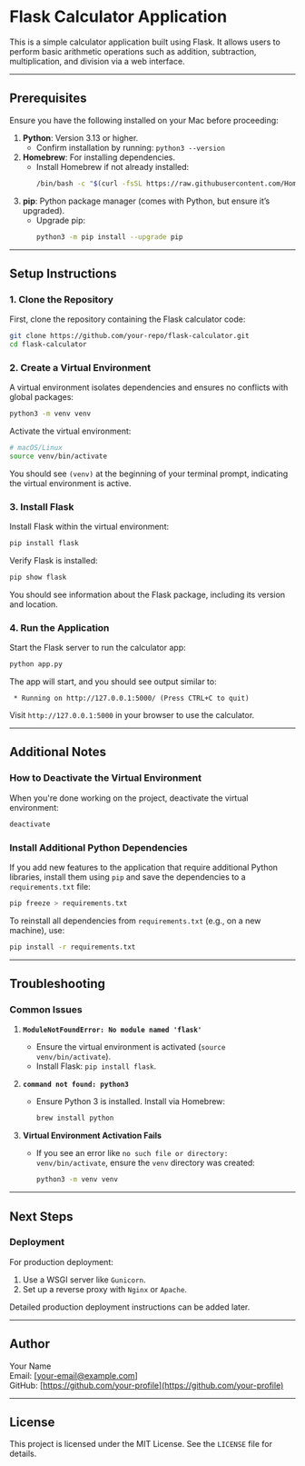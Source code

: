 
# Flask Calculator Application

This is a simple calculator application built using Flask. It allows users to perform basic arithmetic operations such as addition, subtraction, multiplication, and division via a web interface.

---

## Prerequisites

Ensure you have the following installed on your Mac before proceeding:

1. **Python**: Version 3.13 or higher.
   - Confirm installation by running: `python3 --version`
2. **Homebrew**: For installing dependencies.
   - Install Homebrew if not already installed:
     ```bash
     /bin/bash -c "$(curl -fsSL https://raw.githubusercontent.com/Homebrew/install/HEAD/install.sh)"
     ```
3. **pip**: Python package manager (comes with Python, but ensure it’s upgraded).
   - Upgrade pip:
     ```bash
     python3 -m pip install --upgrade pip
     ```

---

## Setup Instructions

### 1. Clone the Repository
First, clone the repository containing the Flask calculator code:

```bash
git clone https://github.com/your-repo/flask-calculator.git
cd flask-calculator
```

### 2. Create a Virtual Environment
A virtual environment isolates dependencies and ensures no conflicts with global packages:

```bash
python3 -m venv venv
```

Activate the virtual environment:

```bash
# macOS/Linux
source venv/bin/activate
```

You should see `(venv)` at the beginning of your terminal prompt, indicating the virtual environment is active.

### 3. Install Flask
Install Flask within the virtual environment:

```bash
pip install flask
```

Verify Flask is installed:

```bash
pip show flask
```

You should see information about the Flask package, including its version and location.

### 4. Run the Application
Start the Flask server to run the calculator app:

```bash
python app.py
```

The app will start, and you should see output similar to:

```
 * Running on http://127.0.0.1:5000/ (Press CTRL+C to quit)
```

Visit `http://127.0.0.1:5000` in your browser to use the calculator.

---

## Additional Notes

### How to Deactivate the Virtual Environment
When you're done working on the project, deactivate the virtual environment:

```bash
deactivate
```

### Install Additional Python Dependencies
If you add new features to the application that require additional Python libraries, install them using `pip` and save the dependencies to a `requirements.txt` file:

```bash
pip freeze > requirements.txt
```

To reinstall all dependencies from `requirements.txt` (e.g., on a new machine), use:

```bash
pip install -r requirements.txt
```

---

## Troubleshooting

### Common Issues

1. **`ModuleNotFoundError: No module named 'flask'`**
   - Ensure the virtual environment is activated (`source venv/bin/activate`).
   - Install Flask: `pip install flask`.

2. **`command not found: python3`**
   - Ensure Python 3 is installed. Install via Homebrew:
     ```bash
     brew install python
     ```

3. **Virtual Environment Activation Fails**
   - If you see an error like `no such file or directory: venv/bin/activate`, ensure the `venv` directory was created:
     ```bash
     python3 -m venv venv
     ```

---

## Next Steps

### Deployment
For production deployment:
1. Use a WSGI server like `Gunicorn`.
2. Set up a reverse proxy with `Nginx` or `Apache`.

Detailed production deployment instructions can be added later.

---

## Author
Your Name  
Email: [your-email@example.com]  
GitHub: [https://github.com/your-profile](https://github.com/your-profile)

---

## License
This project is licensed under the MIT License. See the `LICENSE` file for details.
